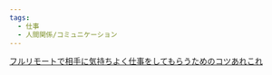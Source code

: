 ```yaml
---
tags:
  - 仕事
  - 人間関係/コミュニケーション
---
```

[フルリモートで相手に気持ちよく仕事をしてもらうためのコツあれこれ](https://zenn.dev/praha/articles/897f354bb76b98)